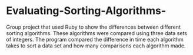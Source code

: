 # Evaluating-Sorting-Algorithms-
Group project that used Ruby to show the differences between different sorting algorithms. These algorithms were compared using three data sets of integers. The program compared the difference in time each algorithm takes to sort a data set and how many comparisons each algorithm made.
